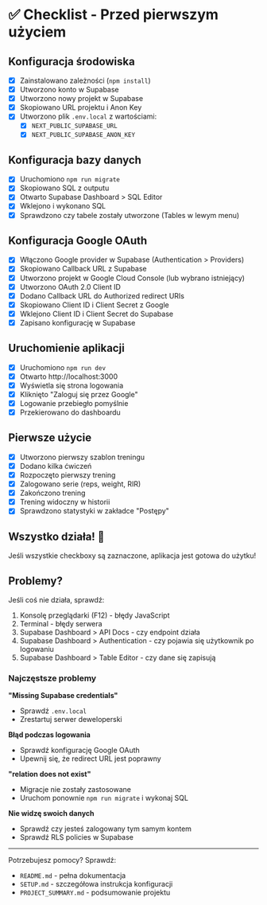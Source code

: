 # ✅ Checklist - Przed pierwszym użyciem

## Konfiguracja środowiska

-   [x] Zainstalowano zależności (`npm install`)
-   [x] Utworzono konto w Supabase
-   [x] Utworzono nowy projekt w Supabase
-   [x] Skopiowano URL projektu i Anon Key
-   [x] Utworzono plik `.env.local` z wartościami:
    -   [x] `NEXT_PUBLIC_SUPABASE_URL`
    -   [x] `NEXT_PUBLIC_SUPABASE_ANON_KEY`

## Konfiguracja bazy danych

-   [x] Uruchomiono `npm run migrate`
-   [x] Skopiowano SQL z outputu
-   [x] Otwarto Supabase Dashboard > SQL Editor
-   [x] Wklejono i wykonano SQL
-   [x] Sprawdzono czy tabele zostały utworzone (Tables w lewym menu)

## Konfiguracja Google OAuth

-   [x] Włączono Google provider w Supabase (Authentication > Providers)
-   [x] Skopiowano Callback URL z Supabase
-   [x] Utworzono projekt w Google Cloud Console (lub wybrano istniejący)
-   [x] Utworzono OAuth 2.0 Client ID
-   [x] Dodano Callback URL do Authorized redirect URIs
-   [x] Skopiowano Client ID i Client Secret z Google
-   [x] Wklejono Client ID i Client Secret do Supabase
-   [x] Zapisano konfigurację w Supabase

## Uruchomienie aplikacji

-   [x] Uruchomiono `npm run dev`
-   [x] Otwarto http://localhost:3000
-   [x] Wyświetla się strona logowania
-   [x] Kliknięto "Zaloguj się przez Google"
-   [x] Logowanie przebiegło pomyślnie
-   [x] Przekierowano do dashboardu

## Pierwsze użycie

-   [x] Utworzono pierwszy szablon treningu
-   [x] Dodano kilka ćwiczeń
-   [x] Rozpoczęto pierwszy trening
-   [x] Zalogowano serie (reps, weight, RIR)
-   [x] Zakończono trening
-   [x] Trening widoczny w historii
-   [x] Sprawdzono statystyki w zakładce "Postępy"

## Wszystko działa! 🎉

Jeśli wszystkie checkboxy są zaznaczone, aplikacja jest gotowa do użytku!

## Problemy?

Jeśli coś nie działa, sprawdź:

1. Konsolę przeglądarki (F12) - błędy JavaScript
2. Terminal - błędy serwera
3. Supabase Dashboard > API Docs - czy endpoint działa
4. Supabase Dashboard > Authentication - czy pojawia się użytkownik po logowaniu
5. Supabase Dashboard > Table Editor - czy dane się zapisują

### Najczęstsze problemy

**"Missing Supabase credentials"**

-   Sprawdź `.env.local`
-   Zrestartuj serwer deweloperski

**Błąd podczas logowania**

-   Sprawdź konfigurację Google OAuth
-   Upewnij się, że redirect URL jest poprawny

**"relation does not exist"**

-   Migracje nie zostały zastosowane
-   Uruchom ponownie `npm run migrate` i wykonaj SQL

**Nie widzę swoich danych**

-   Sprawdź czy jesteś zalogowany tym samym kontem
-   Sprawdź RLS policies w Supabase

---

Potrzebujesz pomocy? Sprawdź:

-   `README.md` - pełna dokumentacja
-   `SETUP.md` - szczegółowa instrukcja konfiguracji
-   `PROJECT_SUMMARY.md` - podsumowanie projektu

